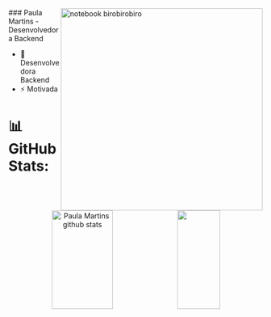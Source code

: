 <img src="[https://raw.githubusercontent.com/MicaelliMedeiros/micaellimedeiros/master/image/computer-illustration.png](https://www.freepik.com/free-vector/isometric-online-education-concept_4470746.htm#query=digital%20learning&position=10&from_view=keyword&track=ais)" min-width="400px" max-width="400px" width="400px" align="right" alt="notebook birobirobiro">
### Paula Martins - Desenvolvedora Backend

  - 💬 Desenvolvedora Backend
- ⚡ Motivada

# 📊 GitHub Stats:

<div align="center">  
  <img width="49%" height="195px" src="https://github-readme-stats.vercel.app/api?username=Morinian&show_icons=true&count_private=true&hide_border=true&title_color=ff91a4&icon_color=ff91a4&text_color=c9d1d9&bg_color=0d1117" alt="Paula Martins github stats" /> 
  <img width="41%" height="195px" src="https://github-readme-stats.vercel.app/api/top-langs/?username=Morinian&layout=compact&hide_border=true&title_color=ff91a4&text_color=ff91a4&bg_color=0d1117" />
</div>
